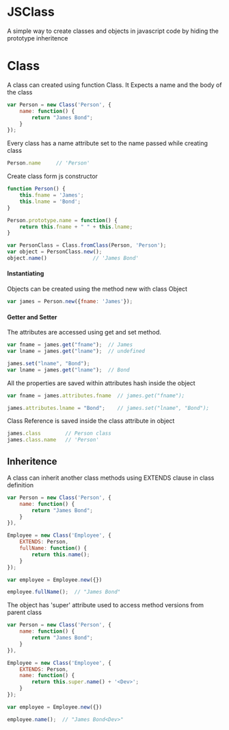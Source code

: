 JSClass
=======

A simple way to create classes and objects in javascript code by hiding the prototype inheritence

Class
=====

A class can created using function Class. It Expects a name and the body of the class

```js
var Person = new Class('Person', {
    name: function() {
        return "James Bond";
    }
});
```
Every class has a name attribute set to the name passed while creating class
```js
Person.name     // 'Person'
```
Create class form js constructor
```js
function Person() {
	this.fname = 'James';
	this.lname = 'Bond';
}

Person.prototype.name = function() {
	return this.fname + " " + this.lname;
}

var PersonClass = Class.fromClass(Person, 'Person');
var object = PersonClass.new();
object.name()               // 'James Bond'
```

#### Instantiating

Objects can be created using the method new with class Object

```js
var james = Person.new({fname: 'James'});
```

#### Getter and Setter
The attributes are accessed using get and set method.

```js
var fname = james.get("fname");  // James
var lname = james.get("lname");  // undefined

james.set("lname", "Bond");      
var lname = james.get("lname");  // Bond
```

All the properties are saved within attributes hash inside the object

```js
var fname = james.attributes.fname  // james.get("fname");

james.attributes.lname = "Bond";    // james.set("lname", "Bond");  
```

Class Reference is saved inside the class attribute in object

```js
james.class        // Person class 
james.class.name   // 'Person'
```

## Inheritence
A class can inherit another class methods using EXTENDS clause in class definition

```js
var Person = new Class('Person', {
    name: function() {
        return "James Bond";
    }
}),

Employee = new Class('Employee', {
    EXTENDS: Person,
    fullName: function() {
        return this.name();
    }
});

var employee = Employee.new({})

employee.fullName();  // "James Bond"
```
The object has 'super' attribute used to access method versions from parent class


```js
var Person = new Class('Person', {
    name: function() {
        return "James Bond";
    }
}),

Employee = new Class('Employee', {
    EXTENDS: Person,
    name: function() {
        return this.super.name() + '<Dev>';
    }
});

var employee = Employee.new({})

employee.name();  // "James Bond<Dev>"
```
